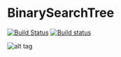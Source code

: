 # BinarySearchTree
[![Build Status](https://travis-ci.org/param42/BinarySearchTree.svg?branch=master)](https://travis-ci.org/param42/BinarySearchTree)
[![Build status](https://ci.appveyor.com/api/projects/status/66wuxbg090a2var9?svg=true)](https://ci.appveyor.com/project/param42/binarysearchtree)

![alt tag](http://4.bp.blogspot.com/-2XRRYDGgfa8/TdKqBwF4FsI/AAAAAAAAAeo/IFIHS8spru8/s640/kitten.jpg)
